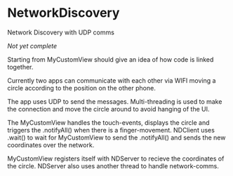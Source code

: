 # NetworkDiscovery
Network Discovery with UDP comms

*Not yet complete*

Starting from MyCustomView should give an idea of how code is linked together.

Currently two apps can communicate with each other via WIFI moving a circle according to the position on the other phone.

The app uses UDP to send the messages. Multi-threading is used to make the connection and move the circle around to avoid hanging of the UI.

The MyCustomView handles the touch-events, displays the circle and triggers the .notifyAll() when there is a finger-movement.
NDClient uses .wait() to wait for MyCustomView to send the .notifyAll() and sends the new coordinates over the network.

MyCustomView registers itself with NDServer to recieve the coordinates of the circle. NDServer also uses another thread to handle network-comms.


